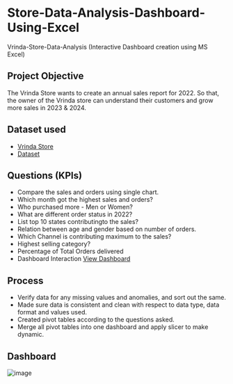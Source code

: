# Store-Data-Analysis-Dashboard-Using-Excel
Vrinda-Store-Data-Analysis (Interactive Dashboard creation using MS Excel)

## Project Objective
The Vrinda Store wants to create an annual sales report for 2022. So that, the owner of the Vrinda store can understand their customers and grow more sales in 2023 & 2024.

## Dataset used
- <a href="https://1drv.ms/x/s!AogpGWxjxRAZhyDsrNj3bKwvLDEV?e=dFjbcX">Vrinda Store</a>
- <a href="https://github.com/jyotigupta17998/Store-Data-Analysis-Dashboard-Using-Excel/blob/main/Vrinda%20Store%20Data%20Analysis.xlsx">Dataset</a>

## Questions (KPIs)
- Compare the sales and orders using single chart.
- Which month got the highest sales and orders?
- Who purchased more - Men or Women?
- What are different order status in 2022?
- List top 10 states contributingto the sales?
- Relation between age and gender based on number of orders.
- Which Channel is contributing maximum to the sales?
- Highest selling category?
- Percentage of Total Orders delivered
- Dashboard Interaction <a href="https://github.com/jyotigupta17998/Store-Data-Analysis-Dashboard-Using-Excel/blob/main/image.png"> View Dashboard</a>

## Process
- Verify data for any missing values and anomalies, and sort out the same.
- Made sure data is consistent and clean with respect to data type, data format and values used.
- Created pivot tables according to the questions asked.
- Merge all pivot tables into one dashboard and apply slicer to make dynamic.

## Dashboard
![image](https://github.com/user-attachments/assets/d0b79efe-9bce-49ac-b98d-13cf93bc45ad)

